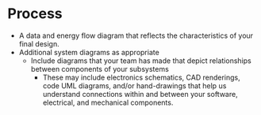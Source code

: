 # Process

- A data and energy flow diagram that reflects the characteristics of your final design.
- Additional system diagrams as appropriate
    - Include diagrams that your team has made that depict relationships between components of your subsystems
        - These may include electronics schematics, CAD renderings, code UML diagrams, and/or hand-drawings that help us understand connections within and between your software, electrical, and mechanical components.